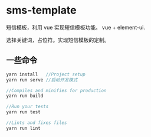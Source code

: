 # sms-template

短信模板，利用 vue 实现短信模板功能。 vue + element-ui.

选择关键词，占位符。实现短信模板的定制。

## 一些命令

```js
yarn install   //Project setup
yarn run serve //启动开发模式

//Compiles and minifies for production
yarn run build

//Run your tests
yarn run test

//Lints and fixes files
yarn run lint
```